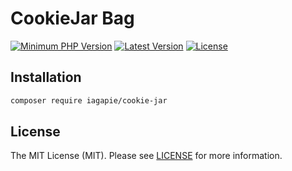 # CookieJar Bag

[![Minimum PHP Version](https://img.shields.io/badge/php-%3E%3D%208.0-8892BF.svg)](https://php.net/)
[![Latest Version](https://img.shields.io/packagist/v/iagapie/cookie-jar.svg)](https://packagist.org/packages/iagapie/fast-route-attribute)
[![License](https://poser.pugx.org/iagapie/cookie-jar/license)](https://packagist.org/packages/iagapie/fast-route-attribute)

## Installation

```bash
composer require iagapie/cookie-jar
```

## License

The MIT License (MIT). Please see [LICENSE](LICENSE) for more information.
